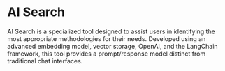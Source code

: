 # AI Search

AI Search is a specialized tool designed to assist users in identifying the most appropriate methodologies for their needs. Developed using an advanced embedding model, vector storage, OpenAI, and the LangChain framework, this tool provides a prompt/response model distinct from traditional chat interfaces.
